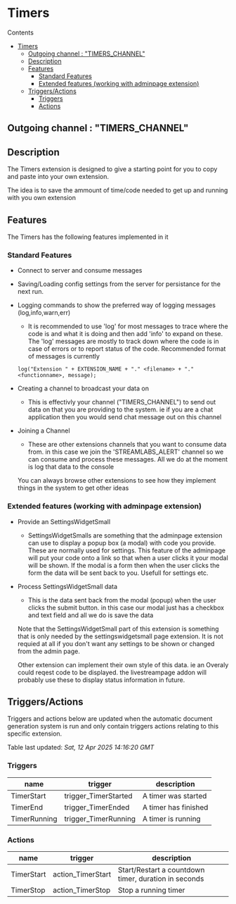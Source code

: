 <!-- this file will be auto updated for triggers and actions when the apidocs automatic
document builder is run.
To have the triggers and actions inserted do not remove the tags 'ReplaceTAGFor...' below
To run go to 'StreamRoller\docs\apidocs' and run 'node readmebuilder.mjs'
The script will parse files in the extensions directory looking for "triggersandactions ="
if found it will attempt to load hte file and use the exported 'triggersandactions' variable
to create the tables shown in the parsed README.md files
This was the only way I could find to autoupdate the triggers and actions lists
 -->
# Timers

Contents

- [Timers](#timers)
  - [Outgoing channel : "TIMERS\_CHANNEL"](#outgoing-channel--timers_channel)
  - [Description](#description)
  - [Features](#features)
    - [Standard Features](#standard-features)
    - [Extended features (working with adminpage extension)](#extended-features-working-with-adminpage-extension)
  - [Triggers/Actions](#triggersactions)
    - [Triggers](#triggers)
    - [Actions](#actions)

## Outgoing channel : "TIMERS_CHANNEL"

## Description

The Timers extension is designed to give a starting point for you to copy and paste into your own extension.

The idea is to save the ammount of time/code needed to get up and running with you own extension

## Features

The Timers has the following features implemented in it

### Standard Features

- Connect to server and consume messages
- Saving/Loading config settings from the server for persistance for the next run.
- Logging commands to show the preferred way of logging messages (log,info,warn,err)
  - It is recommended to use 'log' for most messages to trace where the code is and what it is doing and then add 'info' to expand on these. The 'log' messages are mostly to track down where the code is in case of errors or to report status of the code. Recommended format of messages is currently
  
  ```
  log("Extension " + EXTENSION_NAME + "." <filename> + "." <functionname>, message);
  ```

- Creating a channel to broadcast your data on
  - This is effectivly your channel ("TIMERS_CHANNEL") to send out data on that you are providing to the system. ie if you are a chat application then you would send chat message out on this channel
- Joining a Channel
  - These are other extensions channels that you want to consume data from. in this case we join the 'STREAMLABS_ALERT' channel so we can consume and process these messages. All we do at the moment is log that data to the console
  
  You can always browse other extensions to see how they implement things in the system to get other ideas
  
### Extended features (working with adminpage extension)

- Provide an SettingsWidgetSmall
  - SettingsWidgetSmalls are something that the adminpage extension can use to display a popup box (a modal) with code you provide. These are normally used for settings. This feature of the adminpage will put your code onto a link so that when a user clicks it your modal will be shown. If the modal is a form then when the user clicks the form the data will be sent back to you. Usefull for settings etc.
- Process SettingsWidgetSmall data
  - This is the data sent back from the modal (popup) when the user clicks the submit button. in this case our modal just has a checkbox and text field and all we do is save the data
  
  Note that the SettingsWidgetSmall part of this extension is something that is only needed by the settingswidgetsmall page extension. It is not requied at all if you don't want any settings to be shown or changed from the admin page.
  
  Other extension can implement their own style of this data. ie an Overaly could reqest code to be displayed. the livestreampage addon will probably use these to display status information in future.

## Triggers/Actions



Triggers and actions below are updated when the automatic document generation system is run and only contain triggers actions relating to this specific extension.

Table last updated: *Sat, 12 Apr 2025 14:16:20 GMT*

### Triggers

| name | trigger | description |
| --- | --- | --- |
| TimerStart | trigger_TimerStarted | A timer was started |
| TimerEnd | trigger_TimerEnded | A timer has finished |
| TimerRunning | trigger_TimerRunning | A timer is running |


### Actions

| name | trigger | description |
| --- | --- | --- |
| TimerStart | action_TimerStart | Start/Restart a countdown timer, duration in seconds |
| TimerStop | action_TimerStop | Stop a running timer |

